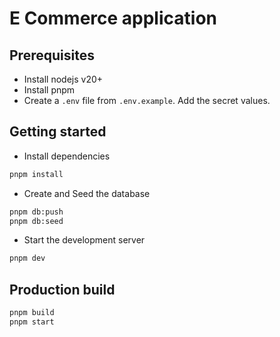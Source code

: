 # E Commerce application

## Prerequisites

- Install nodejs v20+
- Install pnpm
- Create a `.env` file from `.env.example`. Add the secret values.

## Getting started

- Install dependencies

```bash
pnpm install
```

- Create and Seed the database
```bash
pnpm db:push
pnpm db:seed
```

- Start the development server

```bash
pnpm dev
```

## Production build

```bash
pnpm build
pnpm start
```
